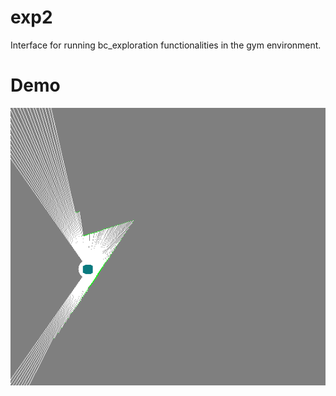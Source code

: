 # exp2
Interface for running bc_exploration functionalities in the gym environment.

# Demo

![Alt Text](demo/ColoredEgoCostmapRandomAisleTurnEnv.gif#align=center)

